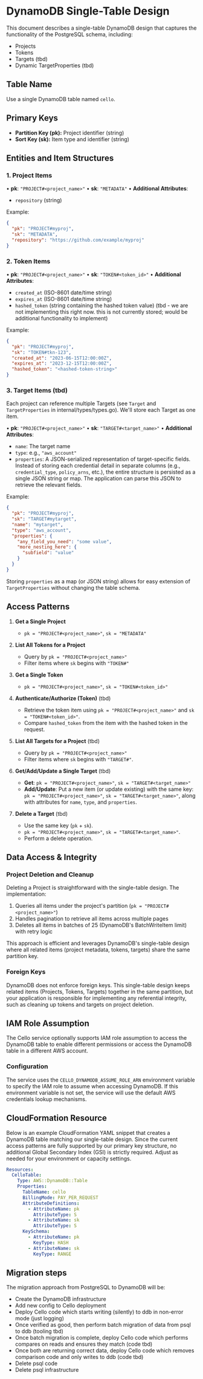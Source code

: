# DynamoDB Single-Table Design

This document describes a single-table DynamoDB design that captures the functionality of the PostgreSQL schema, including:

- Projects
- Tokens
- Targets (tbd)
- Dynamic TargetProperties (tbd)

## Table Name

Use a single DynamoDB table named `cello`.

## Primary Keys

- **Partition Key (pk):** Project identifier (string)
- **Sort Key (sk):** Item type and identifier (string)

## Entities and Item Structures

### 1. Project Items

• **pk**: `"PROJECT#<project_name>"`
• **sk**: `"METADATA"`
• **Additional Attributes**:

- `repository` (string)

Example:

```json
{
  "pk": "PROJECT#myproj",
  "sk": "METADATA",
  "repository": "https://github.com/example/myproj"
}
```

### 2. Token Items

• **pk**: `"PROJECT#<project_name>"`
• **sk**: `"TOKEN#<token_id>"`
• **Additional Attributes**:

- `created_at` (ISO-8601 date/time string)
- `expires_at` (ISO-8601 date/time string)
- `hashed_token` (string containing the hashed token value) (tbd - we are not implementing this right now. this is not currently stored; would be additional functionality to implement)

Example:

```json
{
  "pk": "PROJECT#myproj",
  "sk": "TOKEN#tkn-123",
  "created_at": "2023-06-15T12:00:00Z",
  "expires_at": "2023-12-15T12:00:00Z",
  "hashed_token": "<hashed-token-string>"
}
```

### 3. Target Items (tbd)

Each project can reference multiple Targets (see `Target` and `TargetProperties` in internal/types/types.go). We'll store each Target as one item.

• **pk**: `"PROJECT#<project_name>"`
• **sk**: `"TARGET#<target_name>"`
• **Additional Attributes**:

- `name`: The target name
- `type`: e.g., `"aws_account"`
- `properties`: A JSON-serialized representation of target-specific fields. Instead of storing each credential detail in separate columns (e.g., `credential_type`, `policy_arns`, etc.), the entire structure is persisted as a single JSON string or map. The application can parse this JSON to retrieve the relevant fields.

Example:

```json
{
  "pk": "PROJECT#myproj",
  "sk": "TARGET#mytarget",
  "name": "mytarget",
  "type": "aws_account",
  "properties": {
    "any_field_you_need": "some value",
    "more_nesting_here": {
      "subfield": "value"
    }
  }
}
```

Storing `properties` as a map (or JSON string) allows for easy extension of `TargetProperties` without changing the table schema.

## Access Patterns

1. **Get a Single Project**

   - `pk = "PROJECT#<project_name>"`, `sk = "METADATA"`

2. **List All Tokens for a Project**

   - Query by `pk = "PROJECT#<project_name>"`
   - Filter items where `sk` begins with `"TOKEN#"`

3. **Get a Single Token**

   - `pk = "PROJECT#<project_name>"`, `sk = "TOKEN#<token_id>"`

4. **Authenticate/Authorize (Token)** (tbd)

   - Retrieve the token item using `pk = "PROJECT#<project_name>"` and `sk = "TOKEN#<token_id>"`.
   - Compare `hashed_token` from the item with the hashed token in the request.

5. **List All Targets for a Project** (tbd)

   - Query by `pk = "PROJECT#<project_name>"`
   - Filter items where `sk` begins with `"TARGET#"`.

6. **Get/Add/Update a Single Target** (tbd)

   - **Get**: `pk = "PROJECT#<project_name>"`, `sk = "TARGET#<target_name>"`
   - **Add/Update**: Put a new item (or update existing) with the same key: `pk = "PROJECT#<project_name>"`, `sk = "TARGET#<target_name>"`, along with attributes for `name`, `type`, and `properties`.

7. **Delete a Target** (tbd)
   - Use the same key (`pk` + `sk`).
   - `pk = "PROJECT#<project_name>"`, `sk = "TARGET#<target_name>"`.
   - Perform a delete operation.

## Data Access & Integrity

### Project Deletion and Cleanup

Deleting a Project is straightforward with the single-table design. The implementation:

1. Queries all items under the project's partition (`pk = "PROJECT#<project_name>"`)
2. Handles pagination to retrieve all items across multiple pages
3. Deletes all items in batches of 25 (DynamoDB's BatchWriteItem limit) with retry logic

This approach is efficient and leverages DynamoDB's single-table design where all related items (project metadata, tokens, targets) share the same partition key.

### Foreign Keys

DynamoDB does not enforce foreign keys. This single-table design keeps related items (Projects, Tokens, Targets) together in the same partition, but your application is responsible for implementing any referential integrity, such as cleaning up tokens and targets on project deletion.

## IAM Role Assumption

The Cello service optionally supports IAM role assumption to access the DynamoDB table to enable different permissions or access the DynamoDB table in a different AWS account.

### Configuration

The service uses the `CELLO_DYNAMODB_ASSUME_ROLE_ARN` environment variable to specify the IAM role to assume when accessing DynamoDB. If this environment variable is not set, the service will use the default AWS credentials lookup mechanisms.

## CloudFormation Resource

Below is an example CloudFormation YAML snippet that creates a DynamoDB table matching our single-table design. Since the current access patterns are fully supported by our primary key structure, no additional Global Secondary Index (GSI) is strictly required. Adjust as needed for your environment or capacity settings.

```yaml
Resources:
  CelloTable:
    Type: AWS::DynamoDB::Table
    Properties:
      TableName: cello
      BillingMode: PAY_PER_REQUEST
      AttributeDefinitions:
        - AttributeName: pk
          AttributeType: S
        - AttributeName: sk
          AttributeType: S
      KeySchema:
        - AttributeName: pk
          KeyType: HASH
        - AttributeName: sk
          KeyType: RANGE
```

## Migration steps

The migration approach from PostgreSQL to DynamoDB will be:

- Create the DynamoDB infrastructure
- Add new config to Cello deployment
- Deploy Cello code which starts writing (silently) to ddb in non-error mode (just logging)
- Once verified as good, then perform batch migration of data from psql to ddb (tooling tbd)
- Once batch migration is complete, deploy Cello code which performs compares on reads and ensures they match (code tbd)
- Once both are returning correct data, deploy Cello code which removes comparison code and only writes to ddb (code tbd)
- Delete psql code
- Delete psql infrastructure
